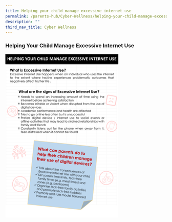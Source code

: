```yaml
---
title: Helping your child manage excessive internet use
permalink: /parents-hub/Cyber-Wellness/helping-your-child-manage-excessive-internet-use/
description: ""
third_nav_title: Cyber Wellness
---
```

### Helping Your Child Manage Excessive Internet Use

<img src="/images/cw4.png" 
     style="width:70%">